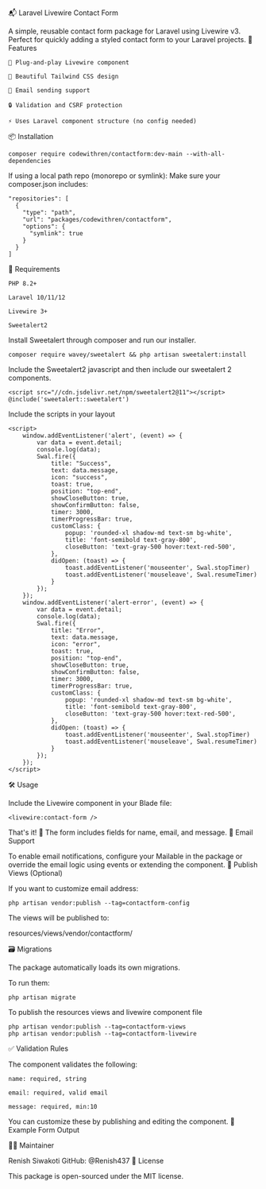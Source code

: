 📬 Laravel Livewire Contact Form

A simple, reusable contact form package for Laravel using Livewire v3. Perfect for quickly adding a styled contact form to your Laravel projects.
🚀 Features

    🧩 Plug-and-play Livewire component

    🎨 Beautiful Tailwind CSS design

    📧 Email sending support

    🔒 Validation and CSRF protection

    ⚡ Uses Laravel component structure (no config needed)

📦 Installation

    composer require codewithren/contactform:dev-main --with-all-dependencies
   


If using a local path repo (monorepo or symlink):
Make sure your composer.json includes:

    "repositories": [
      {
        "type": "path",
        "url": "packages/codewithren/contactform",
        "options": {
          "symlink": true
        }
      }
    ]

🧠 Requirements

    PHP 8.2+

    Laravel 10/11/12

    Livewire 3+

    Sweetalert2

Install Sweetalert through composer and run our installer.

    composer require wavey/sweetalert && php artisan sweetalert:install

Include the Sweetalert2 javascript and then include our sweetalert 2 components.

    <script src="//cdn.jsdelivr.net/npm/sweetalert2@11"></script>
    @include('sweetalert::sweetalert')

Include the scripts in your layout
     
    <script>
        window.addEventListener('alert', (event) => {
            var data = event.detail;
            console.log(data);
            Swal.fire({
                title: "Success",
                text: data.message,
                icon: "success",
                toast: true,
                position: "top-end",
                showCloseButton: true,
                showConfirmButton: false,
                timer: 3000,
                timerProgressBar: true,
                customClass: {
                    popup: 'rounded-xl shadow-md text-sm bg-white',
                    title: 'font-semibold text-gray-800',
                    closeButton: 'text-gray-500 hover:text-red-500',
                },
                didOpen: (toast) => {
                    toast.addEventListener('mouseenter', Swal.stopTimer)
                    toast.addEventListener('mouseleave', Swal.resumeTimer)
                }
            });
        });
        window.addEventListener('alert-error', (event) => {
            var data = event.detail;
            console.log(data);
            Swal.fire({
                title: "Error",
                text: data.message,
                icon: "error",
                toast: true,
                position: "top-end",
                showCloseButton: true,
                showConfirmButton: false,
                timer: 3000,
                timerProgressBar: true,
                customClass: {
                    popup: 'rounded-xl shadow-md text-sm bg-white',
                    title: 'font-semibold text-gray-800',
                    closeButton: 'text-gray-500 hover:text-red-500',
                },
                didOpen: (toast) => {
                    toast.addEventListener('mouseenter', Swal.stopTimer)
                    toast.addEventListener('mouseleave', Swal.resumeTimer)
                }
            });
        });
    </script>


🛠 Usage

Include the Livewire component in your Blade file:

    <livewire:contact-form />

That's it! 🎉 The form includes fields for name, email, and message.
📨 Email Support

To enable email notifications, configure your Mailable in the package or override the email logic using events or extending the component.
🧾 Publish Views (Optional)

If you want to customize email address:

    php artisan vendor:publish --tag=contactform-config

The views will be published to:

resources/views/vendor/contactform/

🗃️ Migrations

The package automatically loads its own migrations.

To run them:

    php artisan migrate

To publish the resources views and livewire component file

    php artisan vendor:publish --tag=contactform-views
    php artisan vendor:publish --tag=contactform-livewire

✅ Validation Rules

The component validates the following:

    name: required, string

    email: required, valid email

    message: required, min:10

You can customize these by publishing and editing the component.
🧪 Example Form Output

🙋‍♂️ Maintainer

Renish Siwakoti
GitHub: @Renish437
📄 License

This package is open-sourced under the MIT license.